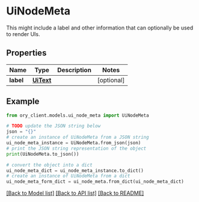 # UiNodeMeta

This might include a label and other information that can optionally be used to render UIs.

## Properties

Name | Type | Description | Notes
------------ | ------------- | ------------- | -------------
**label** | [**UiText**](UiText.md) |  | [optional] 

## Example

```python
from ory_client.models.ui_node_meta import UiNodeMeta

# TODO update the JSON string below
json = "{}"
# create an instance of UiNodeMeta from a JSON string
ui_node_meta_instance = UiNodeMeta.from_json(json)
# print the JSON string representation of the object
print(UiNodeMeta.to_json())

# convert the object into a dict
ui_node_meta_dict = ui_node_meta_instance.to_dict()
# create an instance of UiNodeMeta from a dict
ui_node_meta_form_dict = ui_node_meta.from_dict(ui_node_meta_dict)
```
[[Back to Model list]](../README.md#documentation-for-models) [[Back to API list]](../README.md#documentation-for-api-endpoints) [[Back to README]](../README.md)


